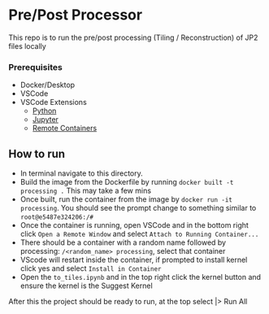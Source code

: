 # Pre/Post Processor
This repo is to run the pre/post processing (Tiling / Reconstruction) of JP2 files locally

### Prerequisites
  - Docker/Desktop
  - VSCode
  - VSCode Extensions
    - [Python](https://marketplace.visualstudio.com/items?itemName=ms-python.python)
    - [Jupyter](https://marketplace.visualstudio.com/items?itemName=ms-toolsai.jupyter)
    - [Remote Containers](https://marketplace.visualstudio.com/items?itemName=ms-vscode-remote.remote-containers)

## How to run
  - In terminal navigate to this directory.
  - Build the image from the Dockerfile by running `docker built -t processing .` This may take a few mins
  - Once built, run the container from the image by `docker run -it processing`. You should see the prompt change to something similar to `root@e5487e324206:/# `
  - Once the container is running, open VSCode and in the bottom right click `Open a Remote Window` and select `Attach to Running Container...`
  - There should be a container with a random name followed by processing: `/<random_name> processing`, select that container
  - VScode will restart inside the container, if prompted to install kernel click yes and select `Install in Container`
  - Open the `to_tiles.ipynb` and in the top right click the kernel button and ensure the kernel is the Suggest Kernel

  After this the project should be ready to run, at the top select |> Run All 
